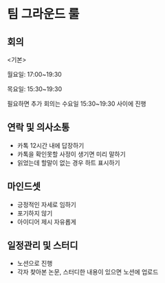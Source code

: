 # 팀 그라운드 룰

## 회의
<기본>

월요일: 17:00~19:30

목요일: 15:30~19:30

필요하면 추가 회의는 수요일 15:30~19:30 사이에 진행

## 연락 및 의사소통
- 카톡 12시간 내에 답장하기
- 카톡을 확인못할 사정이 생기면 미리 말하기
- 읽었는데 할말이 없는 경우 하트 표시하기

## 마인드셋
- 긍정적인 자세로 임하기
- 포기하지 않기
- 아이디어 제시 자유롭게

## 일정관리 및 스터디
- 노션으로 진행
- 각자 찾아본 논문, 스터디한 내용이 있으면 노션에 업로드 




